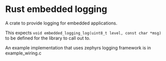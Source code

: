 # Rust embedded logging

A crate to provide logging for embedded applications.

This expects `void embedded_logging_log(uint8_t level, const char *msg)` to be defined for the library to call out to.

An example implementation that uses zephyrs logging framework is in example_wiring.c
